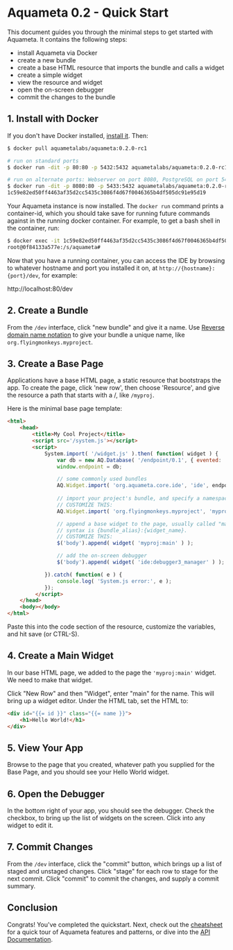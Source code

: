 # Aquameta 0.2 - Quick Start

This document guides you through the minimal steps to get started with Aquameta.  It contains the following steps:

- install Aquameta via Docker
- create a new bundle
- create a base HTML resource that imports the bundle and calls a widget
- create a simple widget
- view the resource and widget
- open the on-screen debugger 
- commit the changes to the bundle


## 1. Install with Docker

If you don't have Docker installed, [install it](https://docs.docker.com/engine/installation/).  Then:

```bash
$ docker pull aquametalabs/aquameta:0.2.0-rc1

# run on standard ports
$ docker run -dit -p 80:80 -p 5432:5432 aquametalabs/aquameta:0.2.0-rc1

# run on alternate ports: Webserver on port 8080, PostgreSQL on port 5433
$ docker run -dit -p 8080:80 -p 5433:5432 aquametalabs/aquameta:0.2.0-rc1
1c59e82ed50ff4463af35d2cc5435c3086f4d67f0046365b4df505dc91e95d19
```

Your Aquameta instance is now installed.  The `docker run` command prints a container-id, which you should take save for running future commands against in the running docker container.  For example, to get a bash shell in the container, run:

```bash
$ docker exec -it 1c59e82ed50ff4463af35d2cc5435c3086f4d67f0046365b4df505dc91e95d19 bash
root@0f84133a577e:/s/aquameta#
```

Now that you have a running container, you can access the IDE by browsing to whatever hostname and port you installed it on, at `http://{hostname}:{port}/dev`, for example:

http://localhost:80/dev

## 2. Create a Bundle
From the `/dev` interface, click "new bundle" and give it a name.  Use [Reverse domain name notation](https://en.wikipedia.org/wiki/Reverse_domain_name_notation) to give your bundle a unique name, like `org.flyingmonkeys.myproject`.

## 3. Create a Base Page
Applications have a base HTML page, a static resource that bootstraps the app.  To create the page, click 'new row', then choose 'Resource', and give the resource a path that starts with a /, like `/myproj`.

Here is the minimal base page template:  

```html
<html>
    <head>
        <title>My Cool Project</title>
        <script src='/system.js'></script>
        <script>
            System.import( '/widget.js' ).then( function( widget ) {
                var db = new AQ.Database( '/endpoint/0.1', { evented: 'no' } );
	            window.endpoint = db;

                // some commonly used bundles
                AQ.Widget.import( 'org.aquameta.core.ide', 'ide', endpoint );
    
                // import your project's bundle, and specify a namespace alias
                // CUSTOMIZE THIS:
                AQ.Widget.import( 'org.flyingmonkeys.myproject', 'myproj', endpoint );

                // append a base widget to the page, usually called "main".
                // syntax is {bundle_alias}:{widget_name}.
                // CUSTOMIZE THIS:
                $('body').append( widget( 'myproj:main' ) );

                // add the on-screen debugger
                $('body').append( widget( 'ide:debugger3_manager' ) );

            }).catch( function( e ) {
                console.log( 'System.js error:', e );
            });
         </script>
    </head>
    <body></body>
</html>
```
Paste this into the code section of the resource, customize the variables, and hit save (or CTRL-S).

## 4. Create a Main Widget
In our base HTML page, we added to the page the `'myproj:main'` widget.  We need to make that widget.

Click "New Row" and then "Widget", enter "main" for the name.  This will bring up a widget editor.  Under the HTML tab, set the HTML to:

```html
<div id="{{= id }}" class="{{= name }}">
    <h1>Hello World!</h1>
</div>
```

## 5. View Your App
Browse to the page that you created, whatever path you supplied for the Base Page, and you should see your Hello World widget.

## 6. Open the Debugger
In the bottom right of your app, you should see the debugger.  Check the checkbox, to bring up the list of widgets on the screen.  Click into any widget to edit it.

## 7. Commit Changes
From the `/dev` interface, click the "commit" button, which brings up a list of staged and unstaged changes.  Click "stage" for each row to stage for the next commit.  Click "commit" to commit the changes, and supply a commit summary.

## Conclusion
Congrats!  You've completed the quickstart.  Next, check out the [cheatsheet](cheatsheet.md) for a quick tour of Aquameta features and patterns, or dive into the [API Documentation](api.md).

